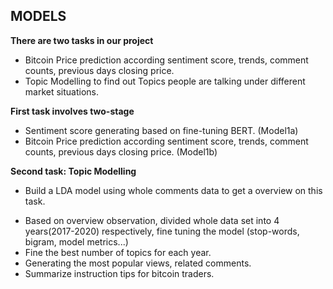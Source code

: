 ## MODELS

**There are two tasks in our project**

* Bitcoin Price prediction according sentiment score, trends, comment counts, previous days closing price.
* Topic Modelling to find out Topics people are talking under different market situations.

**First task involves two-stage**

* Sentiment score generating based on fine-tuning BERT. (Model1a)
* Bitcoin Price prediction according sentiment score, trends, comment counts, previous days closing price. (Model1b)

 **Second task: Topic Modelling**

- Build a LDA model using whole comments data to get a overview  on this task.

* Based on overview observation, divided whole data set into 4 years(2017-2020) respectively, fine tuning the model (stop-words, bigram, model metrics...)
* Fine the best number of topics for each year.
* Generating the most popular views, related comments.
* Summarize instruction tips for bitcoin traders. 
